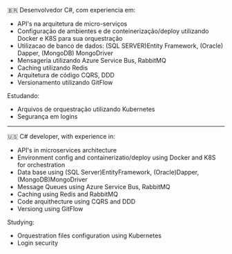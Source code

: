 🇧🇷 Desenvolvedor C#, com experiencia em:

- API's na arquitetura de micro-serviços
- Configuração de ambientes e de conteinerização/deploy utilizando Docker e K8S para sua orquestração
- Utilizacao de banco de dados: (SQL SERVER)Entity Framework, (Oracle) Dapper, (MongoDB) MongoDriver
- Mensageria utilizando Azure Service Bus, RabbitMQ
- Caching utilizando Redis
- Arquitetura de código CQRS, DDD
- Versionamento utilizando GitFlow

Estudando:

- Arquivos de orquestração utilizando Kubernetes
- Segurança em logins

---

🇺🇸 C# developer, with experience in:

- API's in microservices architecture
- Environment config and containerizatio/deploy using Docker and K8S for orchestration
- Data base using (SQL Server)EntityFramework, (Oracle)Dapper, (MongoDB)MongoDriver
- Message Queues using Azure Service Bus, RabbitMQ
- Caching using Redis and RabbitMQ
- Code arquithecture using CQRS and DDD
- Versiong using GitFlow

Studying:

- Orquestration files configuration using Kubernetes
- Login security
